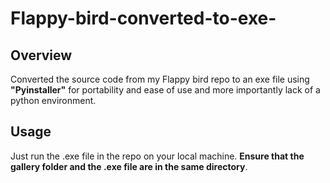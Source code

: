 # Flappy-bird-converted-to-exe-
## Overview
Converted the source code from my Flappy bird repo to an exe file using **"Pyinstaller"** for portability and ease of use and more importantly lack of a python environment.

## Usage
Just run the .exe file in the repo on your local machine. **Ensure that the gallery folder and the .exe file are in the same directory**.
